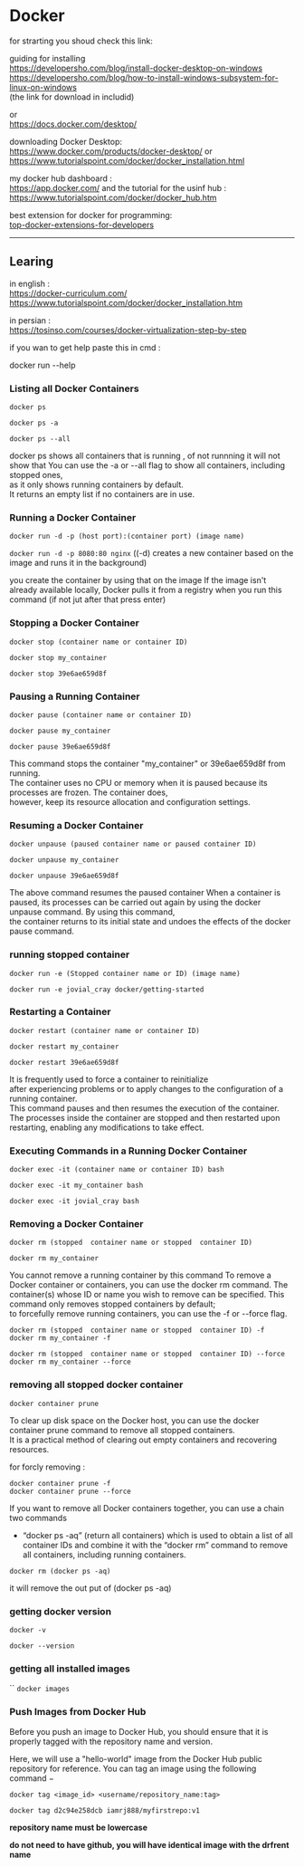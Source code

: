 # Docker 
 for strarting you shoud check this link:    
 
 guiding for installing             
 https://developersho.com/blog/install-docker-desktop-on-windows                
 https://developersho.com/blog/how-to-install-windows-subsystem-for-linux-on-windows              
(the link for download in includid)               

or     
https://docs.docker.com/desktop/           

downloading Docker Desktop:                    
https://www.docker.com/products/docker-desktop/
or            
https://www.tutorialspoint.com/docker/docker_installation.html  

my docker hub dashboard :           
https://app.docker.com/
and the tutorial for the usinf hub :     
https://www.tutorialspoint.com/docker/docker_hub.htm

best extension for docker for programming:       
[top-docker-extensions-for-developers](https://digma.ai/top-docker-extensions-for-developers/#vulnerability-detection)

*************************************
## Learing

in english :  
https://docker-curriculum.com/
https://www.tutorialspoint.com/docker/docker_installation.htm

in persian :        
https://tosinso.com/courses/docker-virtualization-step-by-step

if you wan to get help paste this in cmd :       
 
  docker run --help


### Listing all Docker Containers

 `docker ps`

 `docker ps -a` 

 `docker ps --all`

docker ps shows all containers that is running , of not runnning it will not show that 
You can use the -a or --all flag to show all containers, including stopped ones,                 
as it only shows running containers by default.                               
It returns an empty list if no containers are in use.                   



### Running a Docker Container
`docker run -d -p (host port):(container port) (image name) `             

 `docker run -d -p 8080:80 nginx` ((-d) creates a new container based on the image and runs it in the background)

you create the container by using that on the image
If the image isn't already available locally,
Docker pulls it from a registry when you run this command (if not jut after that press enter)               

### Stopping a Docker Container                   
`docker stop (container name or container ID)`              

`docker stop my_container` 

`docker stop 39e6ae659d8f`

### Pausing a Running Container

`docker pause (container name or container ID)`              

`docker pause my_container`   

`docker pause 39e6ae659d8f`                               

This command stops the container "my_container" or 39e6ae659d8f from running.                                
The container uses no CPU or memory when it is paused because its processes are frozen. The container does,                  
however, keep its resource allocation and configuration settings.


### Resuming a Docker Container        
`docker unpause (paused container name or paused container ID)`
 
`docker unpause my_container `  

`docker unpause 39e6ae659d8f`                   

The above command resumes the paused container
When a container is paused, its processes can be carried out again by using the docker unpause command. By using this command,           
the container returns to its initial state and undoes the effects of the docker pause command.

### running stopped container

`docker run -e (Stopped container name or ID) (image name)`

`docker run -e jovial_cray docker/getting-started`

### Restarting a Container

`docker restart (container name or container ID)`    

`docker restart my_container`     

`docker restart 39e6ae659d8f`          

 It is frequently used to force a container to reinitialize                    
 after experiencing problems or to apply changes to the configuration of a running container.               
 This command pauses and then resumes the execution of the container.
 The processes inside the container are stopped and then restarted upon restarting, enabling any modifications to take effect.

 ### Executing Commands in a Running Docker Container                   
`docker exec -it (container name or container ID) bash`       

`docker exec -it my_container bash`    

`docker exec -it jovial_cray bash` 

 

### Removing a Docker Container

 `docker rm (stopped  container name or stopped  container ID)`                    
     
 `docker rm my_container`          
 
You cannot remove a running container by this command
To remove a Docker container or containers, you can use the docker rm command. The container(s) whose ID or name you wish to remove can 
 be specified. 
This command only removes stopped containers by default;         
to forcefully remove running containers, you can use the -f or --force flag.

 `docker rm (stopped  container name or stopped  container ID) -f`                   
 `docker rm my_container -f`                   

 `docker rm (stopped  container name or stopped  container ID) --force`                          
 `docker rm my_container --force`                


### removing all stopped docker container 

`docker container prune`

To clear up disk space on the Docker host, you can use the docker container prune command to remove all stopped containers.         
It is a practical method of clearing out empty containers and recovering resources.            


for forcly removing :                 

`docker container prune -f`           
`docker container prune --force`

If you want to remove all Docker containers together, you can use a chain two commands               
- “docker ps -aq”   (return all containers)
 which is used to obtain a list of all container IDs and combine it with the “docker rm” command to remove all containers, including running containers.


`docker rm (docker ps -aq)` 

it will remove the out put of (docker ps -aq)


### getting docker version

`docker -v`

`docker --version`


### getting all installed images
``
`docker images`


### Push Images from Docker Hub

Before you push an image to Docker Hub, you should ensure that it is properly tagged with the repository name and version.

Here, we will use a "hello-world" image from the Docker Hub public repository for reference. You can tag an image using the following command −

`docker tag <image_id> <username/repository_name:tag>`

`docker tag d2c94e258dcb iamrj888/myfirstrepo:v1`

 **repository name must be lowercase**

 **do not need to have github, you will have identical image with the drfrent name**









